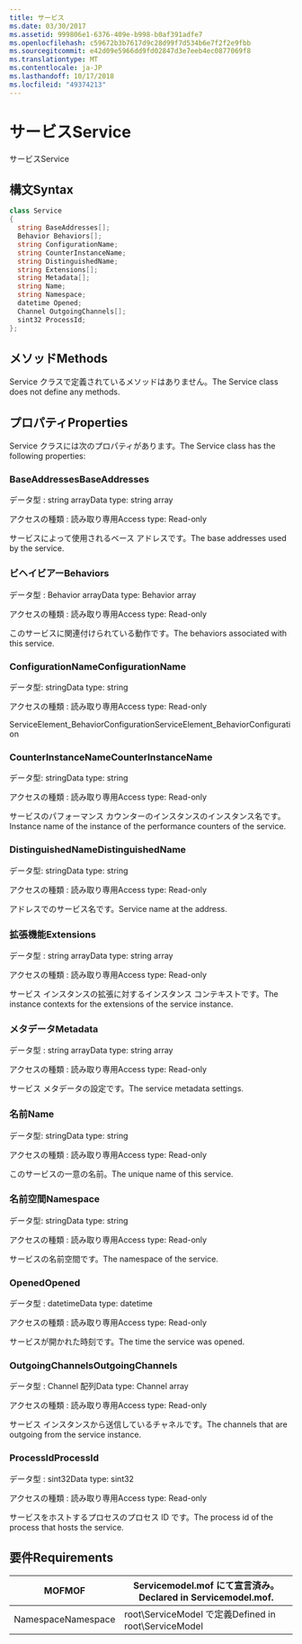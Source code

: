 ```yaml
---
title: サービス
ms.date: 03/30/2017
ms.assetid: 999806e1-6376-409e-b998-b0af391adfe7
ms.openlocfilehash: c59672b3b7617d9c28d99f7d534b6e7f2f2e9fbb
ms.sourcegitcommit: e42d09e5966dd9fd02847d3e7eeb4ec0877069f8
ms.translationtype: MT
ms.contentlocale: ja-JP
ms.lasthandoff: 10/17/2018
ms.locfileid: "49374213"
---
```

# <a name="service"></a><span data-ttu-id="8b8f3-102">サービス</span><span class="sxs-lookup"><span data-stu-id="8b8f3-102">Service</span></span>
<span data-ttu-id="8b8f3-103">サービス</span><span class="sxs-lookup"><span data-stu-id="8b8f3-103">Service</span></span>  
  
## <a name="syntax"></a><span data-ttu-id="8b8f3-104">構文</span><span class="sxs-lookup"><span data-stu-id="8b8f3-104">Syntax</span></span>  
  
```csharp
class Service  
{  
  string BaseAddresses[];  
  Behavior Behaviors[];  
  string ConfigurationName;  
  string CounterInstanceName;  
  string DistinguishedName;  
  string Extensions[];  
  string Metadata[];  
  string Name;  
  string Namespace;  
  datetime Opened;  
  Channel OutgoingChannels[];  
  sint32 ProcessId;  
};  
```  
  
## <a name="methods"></a><span data-ttu-id="8b8f3-105">メソッド</span><span class="sxs-lookup"><span data-stu-id="8b8f3-105">Methods</span></span>  
 <span data-ttu-id="8b8f3-106">Service クラスで定義されているメソッドはありません。</span><span class="sxs-lookup"><span data-stu-id="8b8f3-106">The Service class does not define any methods.</span></span>  
  
## <a name="properties"></a><span data-ttu-id="8b8f3-107">プロパティ</span><span class="sxs-lookup"><span data-stu-id="8b8f3-107">Properties</span></span>  
 <span data-ttu-id="8b8f3-108">Service クラスには次のプロパティがあります。</span><span class="sxs-lookup"><span data-stu-id="8b8f3-108">The Service class has the following properties:</span></span>  
  
### <a name="baseaddresses"></a><span data-ttu-id="8b8f3-109">BaseAddresses</span><span class="sxs-lookup"><span data-stu-id="8b8f3-109">BaseAddresses</span></span>  
 <span data-ttu-id="8b8f3-110">データ型 : string array</span><span class="sxs-lookup"><span data-stu-id="8b8f3-110">Data type: string array</span></span>  
  
 <span data-ttu-id="8b8f3-111">アクセスの種類 : 読み取り専用</span><span class="sxs-lookup"><span data-stu-id="8b8f3-111">Access type: Read-only</span></span>  
  
 <span data-ttu-id="8b8f3-112">サービスによって使用されるベース アドレスです。</span><span class="sxs-lookup"><span data-stu-id="8b8f3-112">The base addresses used by the service.</span></span>  
  
### <a name="behaviors"></a><span data-ttu-id="8b8f3-113">ビヘイビアー</span><span class="sxs-lookup"><span data-stu-id="8b8f3-113">Behaviors</span></span>  
 <span data-ttu-id="8b8f3-114">データ型 : Behavior array</span><span class="sxs-lookup"><span data-stu-id="8b8f3-114">Data type: Behavior array</span></span>  
  
 <span data-ttu-id="8b8f3-115">アクセスの種類 : 読み取り専用</span><span class="sxs-lookup"><span data-stu-id="8b8f3-115">Access type: Read-only</span></span>  
  
 <span data-ttu-id="8b8f3-116">このサービスに関連付けられている動作です。</span><span class="sxs-lookup"><span data-stu-id="8b8f3-116">The behaviors associated with this service.</span></span>  
  
### <a name="configurationname"></a><span data-ttu-id="8b8f3-117">ConfigurationName</span><span class="sxs-lookup"><span data-stu-id="8b8f3-117">ConfigurationName</span></span>  
 <span data-ttu-id="8b8f3-118">データ型: string</span><span class="sxs-lookup"><span data-stu-id="8b8f3-118">Data type: string</span></span>  
  
 <span data-ttu-id="8b8f3-119">アクセスの種類 : 読み取り専用</span><span class="sxs-lookup"><span data-stu-id="8b8f3-119">Access type: Read-only</span></span>  
  
 <span data-ttu-id="8b8f3-120">ServiceElement_BehaviorConfiguration</span><span class="sxs-lookup"><span data-stu-id="8b8f3-120">ServiceElement_BehaviorConfiguration</span></span>  
  
### <a name="counterinstancename"></a><span data-ttu-id="8b8f3-121">CounterInstanceName</span><span class="sxs-lookup"><span data-stu-id="8b8f3-121">CounterInstanceName</span></span>  
 <span data-ttu-id="8b8f3-122">データ型: string</span><span class="sxs-lookup"><span data-stu-id="8b8f3-122">Data type: string</span></span>  
  
 <span data-ttu-id="8b8f3-123">アクセスの種類 : 読み取り専用</span><span class="sxs-lookup"><span data-stu-id="8b8f3-123">Access type: Read-only</span></span>  
  
 <span data-ttu-id="8b8f3-124">サービスのパフォーマンス カウンターのインスタンスのインスタンス名です。</span><span class="sxs-lookup"><span data-stu-id="8b8f3-124">Instance name of the instance of the performance counters of the service.</span></span>  
  
### <a name="distinguishedname"></a><span data-ttu-id="8b8f3-125">DistinguishedName</span><span class="sxs-lookup"><span data-stu-id="8b8f3-125">DistinguishedName</span></span>  
 <span data-ttu-id="8b8f3-126">データ型: string</span><span class="sxs-lookup"><span data-stu-id="8b8f3-126">Data type: string</span></span>  
  
 <span data-ttu-id="8b8f3-127">アクセスの種類 : 読み取り専用</span><span class="sxs-lookup"><span data-stu-id="8b8f3-127">Access type: Read-only</span></span>  
  
 <span data-ttu-id="8b8f3-128">アドレスでのサービス名です。</span><span class="sxs-lookup"><span data-stu-id="8b8f3-128">Service name at the address.</span></span>  
  
### <a name="extensions"></a><span data-ttu-id="8b8f3-129">拡張機能</span><span class="sxs-lookup"><span data-stu-id="8b8f3-129">Extensions</span></span>  
 <span data-ttu-id="8b8f3-130">データ型 : string array</span><span class="sxs-lookup"><span data-stu-id="8b8f3-130">Data type: string array</span></span>  
  
 <span data-ttu-id="8b8f3-131">アクセスの種類 : 読み取り専用</span><span class="sxs-lookup"><span data-stu-id="8b8f3-131">Access type: Read-only</span></span>  
  
 <span data-ttu-id="8b8f3-132">サービス インスタンスの拡張に対するインスタンス コンテキストです。</span><span class="sxs-lookup"><span data-stu-id="8b8f3-132">The instance contexts for the extensions of the service instance.</span></span>  
  
### <a name="metadata"></a><span data-ttu-id="8b8f3-133">メタデータ</span><span class="sxs-lookup"><span data-stu-id="8b8f3-133">Metadata</span></span>  
 <span data-ttu-id="8b8f3-134">データ型 : string array</span><span class="sxs-lookup"><span data-stu-id="8b8f3-134">Data type: string array</span></span>  
  
 <span data-ttu-id="8b8f3-135">アクセスの種類 : 読み取り専用</span><span class="sxs-lookup"><span data-stu-id="8b8f3-135">Access type: Read-only</span></span>  
  
 <span data-ttu-id="8b8f3-136">サービス メタデータの設定です。</span><span class="sxs-lookup"><span data-stu-id="8b8f3-136">The service metadata settings.</span></span>  
  
### <a name="name"></a><span data-ttu-id="8b8f3-137">名前</span><span class="sxs-lookup"><span data-stu-id="8b8f3-137">Name</span></span>  
 <span data-ttu-id="8b8f3-138">データ型: string</span><span class="sxs-lookup"><span data-stu-id="8b8f3-138">Data type: string</span></span>  
  
 <span data-ttu-id="8b8f3-139">アクセスの種類 : 読み取り専用</span><span class="sxs-lookup"><span data-stu-id="8b8f3-139">Access type: Read-only</span></span>  
  
 <span data-ttu-id="8b8f3-140">このサービスの一意の名前。</span><span class="sxs-lookup"><span data-stu-id="8b8f3-140">The unique name of this service.</span></span>  
  
### <a name="namespace"></a><span data-ttu-id="8b8f3-141">名前空間</span><span class="sxs-lookup"><span data-stu-id="8b8f3-141">Namespace</span></span>  
 <span data-ttu-id="8b8f3-142">データ型: string</span><span class="sxs-lookup"><span data-stu-id="8b8f3-142">Data type: string</span></span>  
  
 <span data-ttu-id="8b8f3-143">アクセスの種類 : 読み取り専用</span><span class="sxs-lookup"><span data-stu-id="8b8f3-143">Access type: Read-only</span></span>  
  
 <span data-ttu-id="8b8f3-144">サービスの名前空間です。</span><span class="sxs-lookup"><span data-stu-id="8b8f3-144">The namespace of the service.</span></span>  
  
### <a name="opened"></a><span data-ttu-id="8b8f3-145">Opened</span><span class="sxs-lookup"><span data-stu-id="8b8f3-145">Opened</span></span>  
 <span data-ttu-id="8b8f3-146">データ型 : datetime</span><span class="sxs-lookup"><span data-stu-id="8b8f3-146">Data type: datetime</span></span>  
  
 <span data-ttu-id="8b8f3-147">アクセスの種類 : 読み取り専用</span><span class="sxs-lookup"><span data-stu-id="8b8f3-147">Access type: Read-only</span></span>  
  
 <span data-ttu-id="8b8f3-148">サービスが開かれた時刻です。</span><span class="sxs-lookup"><span data-stu-id="8b8f3-148">The time the service was opened.</span></span>  
  
### <a name="outgoingchannels"></a><span data-ttu-id="8b8f3-149">OutgoingChannels</span><span class="sxs-lookup"><span data-stu-id="8b8f3-149">OutgoingChannels</span></span>  
 <span data-ttu-id="8b8f3-150">データ型 : Channel 配列</span><span class="sxs-lookup"><span data-stu-id="8b8f3-150">Data type: Channel array</span></span>  
  
 <span data-ttu-id="8b8f3-151">アクセスの種類 : 読み取り専用</span><span class="sxs-lookup"><span data-stu-id="8b8f3-151">Access type: Read-only</span></span>  
  
 <span data-ttu-id="8b8f3-152">サービス インスタンスから送信しているチャネルです。</span><span class="sxs-lookup"><span data-stu-id="8b8f3-152">The channels that are outgoing from the service instance.</span></span>  
  
### <a name="processid"></a><span data-ttu-id="8b8f3-153">ProcessId</span><span class="sxs-lookup"><span data-stu-id="8b8f3-153">ProcessId</span></span>  
 <span data-ttu-id="8b8f3-154">データ型 : sint32</span><span class="sxs-lookup"><span data-stu-id="8b8f3-154">Data type: sint32</span></span>  
  
 <span data-ttu-id="8b8f3-155">アクセスの種類 : 読み取り専用</span><span class="sxs-lookup"><span data-stu-id="8b8f3-155">Access type: Read-only</span></span>  
  
 <span data-ttu-id="8b8f3-156">サービスをホストするプロセスのプロセス ID です。</span><span class="sxs-lookup"><span data-stu-id="8b8f3-156">The process id of the process that hosts the service.</span></span>  
  
## <a name="requirements"></a><span data-ttu-id="8b8f3-157">要件</span><span class="sxs-lookup"><span data-stu-id="8b8f3-157">Requirements</span></span>  
  
|<span data-ttu-id="8b8f3-158">MOF</span><span class="sxs-lookup"><span data-stu-id="8b8f3-158">MOF</span></span>|<span data-ttu-id="8b8f3-159">Servicemodel.mof にて宣言済み。</span><span class="sxs-lookup"><span data-stu-id="8b8f3-159">Declared in Servicemodel.mof.</span></span>|  
|---------|-----------------------------------|  
|<span data-ttu-id="8b8f3-160">Namespace</span><span class="sxs-lookup"><span data-stu-id="8b8f3-160">Namespace</span></span>|<span data-ttu-id="8b8f3-161">root\ServiceModel で定義</span><span class="sxs-lookup"><span data-stu-id="8b8f3-161">Defined in root\ServiceModel</span></span>|
